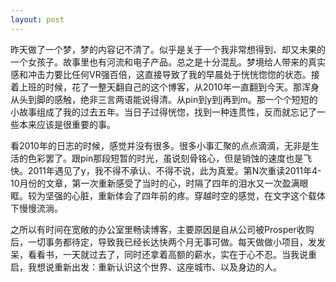 ```yaml
---
layout: post
---
```

昨天做了一个梦，梦的内容记不清了。似乎是关于一个我非常想得到、却又未果的一个女孩子。故事里也有河流和电子产品。总之是十分混乱。梦境给人带来的真实感和冲击力要比任何VR强百倍，这直接导致了我的早晨处于恍恍惚惚的状态。接着上班的时候，花了一整天翻自己的这个博客，从2010年一直翻到今天。那浑身从头到脚的感触，绝非三言两语能说得清。从pin到y到j再到m。那一个个短短的小故事组成了我的过去五年。当日子过得恍惚，找到一种连贯性，反而就忘记了一些本来应该是很重要的事。

看2010年的日志的时候，感觉并没有很多。很多小事汇聚的点点滴滴，无非是生活的色彩罢了。跟pin那段短暂的时光，虽说刻骨铭心，但是销蚀的速度也是飞快。2011年遇见了y，我不得不承认、不得不说，此为真爱。第N次重读2011年4-10月份的文章，第一次重新感受了当时的心，时隔了四年的泪水又一次盈满眼眶。较为坚强的心脏，重新体会了四年前的疼。穿越时空的感觉，在文字这个载体下慢慢流淌。

之所以有时间在宽敞的办公室里畅读博客，主要原因是自从公司被Prosper收购后，一切事务都待定，导致我已经长达快两个月无事可做。每天做做小项目，发发呆，看看书，一天就过去了，同时还拿着高额的薪水，实在于心不忍。当我说重启，我想说重新出发：重新认识这个世界、这座城市、以及身边的人。